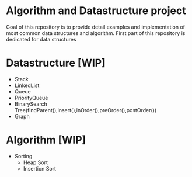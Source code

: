 # Algorithm and Datastructure project
Goal of this repository is to provide detail examples and implementation of most common data structures and algorithm.
First part of this repository is dedicated for data structures
# Datastructure [WIP]
  * Stack
  * LinkedList
  * Queue
  * PriorityQueue
  * BinarySearch Tree(findParent(),insert(),inOrder(),preOrder(),postOrder())
  * Graph
  
# Algorithm [WIP]
  * Sorting
     * Heap Sort
     * Insertion Sort
     
     
  
  
